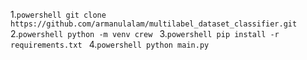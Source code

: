 1.```powershell
    git clone https://github.com/armanulalam/multilabel_dataset_classifier.git
    ```
2.```powershell
    python -m venv crew
    ```
3.```powershell
    pip install -r requirements.txt
    ```
4.```powershell
    python main.py
    ```


